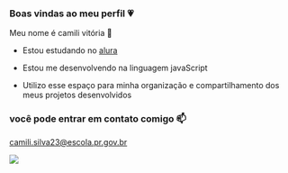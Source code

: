 ### Boas vindas ao meu perfil 💗

Meu nome é camili vitória 🌸

- Estou estudando no [alura](httsp//www.alura.com.br)

- Estou me desenvolvendo na linguagem javaScript

- Utilizo esse espaço para minha organização e compartilhamento dos meus projetos desenvolvidos

### você pode entrar em contato comigo 📫
camili.silva23@escola.pr.gov.br

![](https://media.tenor.com/QGYOjLUamAkAAAAC/hello-kitty-cafe.gif)
